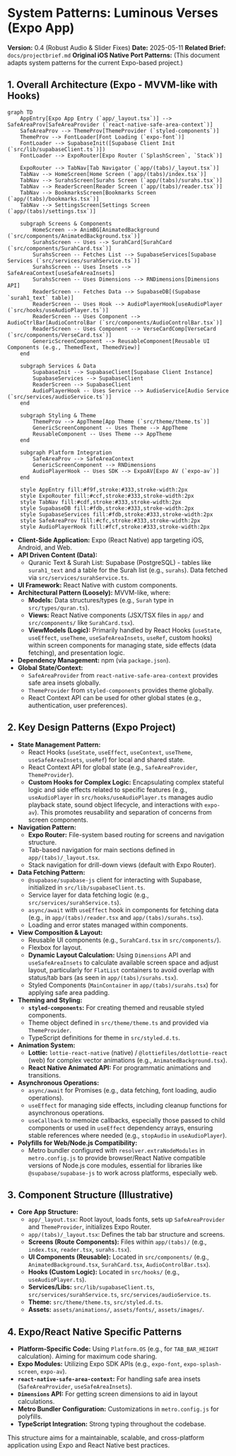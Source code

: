 # System Patterns: Luminous Verses (Expo App)

**Version:** 0.4 (Robust Audio & Slider Fixes)
**Date:** 2025-05-11
**Related Brief:** `docs/projectbrief.md`
**Original iOS Native Port Patterns:** (This document adapts system patterns for the current Expo-based project.)

## 1. Overall Architecture (Expo - MVVM-like with Hooks)

```mermaid
graph TD
    AppEntry[Expo App Entry (`app/_layout.tsx`)] --> SafeAreaProv[SafeAreaProvider (`react-native-safe-area-context`)]
    SafeAreaProv --> ThemeProv[ThemeProvider (`styled-components`)]
    ThemeProv --> FontLoader[Font Loading (`expo-font`)]
    FontLoader --> SupabaseInit([Supabase Client Init (`src/lib/supabaseClient.ts`)])
    FontLoader --> ExpoRouter[Expo Router (`SplashScreen`, `Stack`)]

    ExpoRouter --> TabNav[Tab Navigator (`app/(tabs)/_layout.tsx`)]
    TabNav --> HomeScreen[Home Screen (`app/(tabs)/index.tsx`)]
    TabNav --> SurahsScreen[Surahs Screen (`app/(tabs)/surahs.tsx`)]
    TabNav --> ReaderScreen[Reader Screen (`app/(tabs)/reader.tsx`)]
    TabNav --> BookmarksScreen[Bookmarks Screen (`app/(tabs)/bookmarks.tsx`)]
    TabNav --> SettingsScreen[Settings Screen (`app/(tabs)/settings.tsx`)]

    subgraph Screens & Components
        HomeScreen --> AnimBG[AnimatedBackground (`src/components/AnimatedBackground.tsx`)]
        SurahsScreen -- Uses --> SurahCard[SurahCard (`src/components/SurahCard.tsx`)]
        SurahsScreen -- Fetches List --> SupabaseServices[Supabase Services (`src/services/surahService.ts`)]
        SurahsScreen -- Uses Insets --> SafeAreaContext[useSafeAreaInsets]
        SurahsScreen -- Uses Dimensions --> RNDimensions[Dimensions API]
        ReaderScreen -- Fetches Data --> SupabaseDB[(Supabase `surah1_text` table)]
        ReaderScreen -- Uses Hook --> AudioPlayerHook[useAudioPlayer (`src/hooks/useAudioPlayer.ts`)]
        ReaderScreen -- Uses Component --> AudioCtrlBar[AudioControlBar (`src/components/AudioControlBar.tsx`)]
        ReaderScreen -- Uses Component --> VerseCardComp[VerseCard (`src/components/VerseCard.tsx`)]
        GenericScreenComponent --> ReusableComponent[Reusable UI Components (e.g., ThemedText, ThemedView)]
    end

    subgraph Services & Data
        SupabaseInit --> SupabaseClient[Supabase Client Instance]
        SupabaseServices --> SupabaseClient
        ReaderScreen --> SupabaseClient
        AudioPlayerHook -- Uses Service --> AudioService[Audio Service (`src/services/audioService.ts`)]
    end

    subgraph Styling & Theme
        ThemeProv --> AppTheme[App Theme (`src/theme/theme.ts`)]
        GenericScreenComponent -- Uses Theme --> AppTheme
        ReusableComponent -- Uses Theme --> AppTheme
    end
    
    subgraph Platform Integration
        SafeAreaProv --> SafeAreaContext
        GenericScreenComponent --> RNDimensions
        AudioPlayerHook -- Uses SDK --> ExpoAV[Expo AV (`expo-av`)]
    end

    style AppEntry fill:#f9f,stroke:#333,stroke-width:2px
    style ExpoRouter fill:#ccf,stroke:#333,stroke-width:2px
    style TabNav fill:#cdf,stroke:#333,stroke-width:2px
    style SupabaseDB fill:#fdb,stroke:#333,stroke-width:2px
    style SupabaseServices fill:#fdb,stroke:#333,stroke-width:2px
    style SafeAreaProv fill:#cfc,stroke:#333,stroke-width:2px
    style AudioPlayerHook fill:#fcf,stroke:#333,stroke-width:2px
```

-   **Client-Side Application:** Expo (React Native) app targeting iOS, Android, and Web.
-   **API Driven Content (Data):**
    -   Quranic Text & Surah List: Supabase (PostgreSQL) - tables like `surah1_text` and a table for the Surah list (e.g., `surahs`). Data fetched via `src/services/surahService.ts`.
-   **UI Framework:** React Native with custom components.
-   **Architectural Pattern (Loosely):** MVVM-like, where:
    -   **Models:** Data structures/types (e.g., `Surah` type in `src/types/quran.ts`).
    -   **Views:** React Native components (JSX/TSX files in `app/` and `src/components/` like `SurahCard.tsx`).
    -   **ViewModels (Logic):** Primarily handled by React Hooks (`useState`, `useEffect`, `useTheme`, `useSafeAreaInsets`, `useRef`, custom hooks) within screen components for managing state, side effects (data fetching), and presentation logic.
-   **Dependency Management:** npm (via `package.json`).
-   **Global State/Context:**
    -   `SafeAreaProvider` from `react-native-safe-area-context` provides safe area insets globally.
    -   `ThemeProvider` from `styled-components` provides theme globally.
    -   React Context API can be used for other global states (e.g., authentication, user preferences).

## 2. Key Design Patterns (Expo Project)

-   **State Management Pattern:**
    -   React Hooks (`useState`, `useEffect`, `useContext`, `useTheme`, `useSafeAreaInsets`, `useRef`) for local and shared state.
    -   React Context API for global state (e.g., `SafeAreaProvider`, `ThemeProvider`).
    -   **Custom Hooks for Complex Logic:** Encapsulating complex stateful logic and side effects related to specific features (e.g., `useAudioPlayer` in `src/hooks/useAudioPlayer.ts` manages audio playback state, sound object lifecycle, and interactions with `expo-av`). This promotes reusability and separation of concerns from screen components.
-   **Navigation Pattern:**
    -   **Expo Router:** File-system based routing for screens and navigation structure.
    -   Tab-based navigation for main sections defined in `app/(tabs)/_layout.tsx`.
    -   Stack navigation for drill-down views (default with Expo Router).
-   **Data Fetching Pattern:**
    -   `@supabase/supabase-js` client for interacting with Supabase, initialized in `src/lib/supabaseClient.ts`.
    -   Service layer for data fetching logic (e.g., `src/services/surahService.ts`).
    -   `async/await` with `useEffect` hook in components for fetching data (e.g., in `app/(tabs)/reader.tsx` and `app/(tabs)/surahs.tsx`).
    -   Loading and error states managed within components.
-   **View Composition & Layout:**
    -   Reusable UI components (e.g., `SurahCard.tsx` in `src/components/`).
    -   Flexbox for layout.
    -   **Dynamic Layout Calculation:** Using `Dimensions` API and `useSafeAreaInsets` to calculate available screen space and adjust layout, particularly for `FlatList` containers to avoid overlap with status/tab bars (as seen in `app/(tabs)/surahs.tsx`).
    -   Styled Components (`MainContainer` in `app/(tabs)/surahs.tsx`) for applying safe area padding.
-   **Theming and Styling:**
    -   **`styled-components`:** For creating themed and reusable styled components.
    -   Theme object defined in `src/theme/theme.ts` and provided via `ThemeProvider`.
    -   TypeScript definitions for theme in `src/styled.d.ts`.
-   **Animation System:**
    -   **Lottie:** `lottie-react-native` (native) / `@lottiefiles/dotlottie-react` (web) for complex vector animations (e.g., `AnimatedBackground.tsx`).
    -   **React Native Animated API:** For programmatic animations and transitions.
-   **Asynchronous Operations:**
    -   `async/await` for Promises (e.g., data fetching, font loading, audio operations).
    -   `useEffect` for managing side effects, including cleanup functions for asynchronous operations.
    -   `useCallback` to memoize callbacks, especially those passed to child components or used in `useEffect` dependency arrays, ensuring stable references where needed (e.g., `stopAudio` in `useAudioPlayer`).
-   **Polyfills for Web/Node.js Compatibility:**
    -   Metro bundler configured with `resolver.extraNodeModules` in `metro.config.js` to provide browser/React Native compatible versions of Node.js core modules, essential for libraries like `@supabase/supabase-js` to work across platforms, especially web.

## 3. Component Structure (Illustrative)

-   **Core App Structure:**
    -   `app/_layout.tsx`: Root layout, loads fonts, sets up `SafeAreaProvider` and `ThemeProvider`, initializes Expo Router.
    -   `app/(tabs)/_layout.tsx`: Defines the tab bar structure and screens.
    -   **Screens (Route Components):** Files within `app/(tabs)/` (e.g., `index.tsx`, `reader.tsx`, `surahs.tsx`).
    -   **UI Components (Reusable):** Located in `src/components/` (e.g., `AnimatedBackground.tsx`, `SurahCard.tsx`, `AudioControlBar.tsx`).
    -   **Hooks (Custom Logic):** Located in `src/hooks/` (e.g., `useAudioPlayer.ts`).
    -   **Services/Libs:** `src/lib/supabaseClient.ts`, `src/services/surahService.ts`, `src/services/audioService.ts`.
    -   **Theme:** `src/theme/theme.ts`, `src/styled.d.ts`.
    -   **Assets:** `assets/animations/`, `assets/fonts/`, `assets/images/`.

## 4. Expo/React Native Specific Patterns

-   **Platform-Specific Code:** Using `Platform.OS` (e.g., for `TAB_BAR_HEIGHT` calculation). Aiming for maximum code sharing.
-   **Expo Modules:** Utilizing Expo SDK APIs (e.g., `expo-font`, `expo-splash-screen`, `expo-av`).
-   **`react-native-safe-area-context`:** For handling safe area insets (`SafeAreaProvider`, `useSafeAreaInsets`).
-   **`Dimensions` API:** For getting screen dimensions to aid in layout calculations.
-   **Metro Bundler Configuration:** Customizations in `metro.config.js` for polyfills.
-   **TypeScript Integration:** Strong typing throughout the codebase.

This structure aims for a maintainable, scalable, and cross-platform application using Expo and React Native best practices.